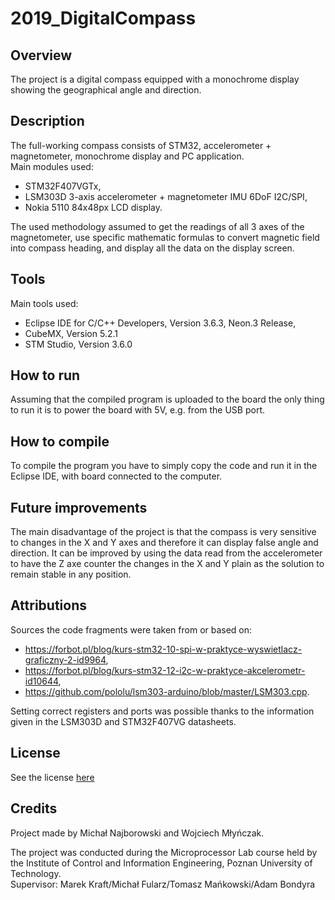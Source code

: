 # 2019_DigitalCompass

## Overview
The project is a digital compass equipped with a monochrome display showing the geographical angle and direction.

## Description
The full-working compass consists of STM32, accelerometer + magnetometer, monochrome display and PC application.  
Main modules used:
- STM32F407VGTx,  
- LSM303D 3-axis accelerometer + magnetometer IMU 6DoF I2C/SPI,  
- Nokia 5110 84x48px LCD display.  

The used methodology assumed to get the readings of all 3 axes of the magnetometer, use specific mathematic formulas to convert magnetic field into compass heading, and display all the data on the display screen.

## Tools
Main tools used:
- Eclipse IDE for C/C++ Developers, Version 3.6.3, Neon.3 Release,  
- CubeMX, Version 5.2.1  
- STM Studio, Version 3.6.0

## How to run
Assuming that the compiled program is uploaded to the board the only thing to run it is to power the board with 5V, e.g. from the USB port.

## How to compile
To compile the program you have to simply copy the code and run it in the Eclipse IDE, with board connected to the computer.

## Future improvements
The main disadvantage of the project is that the compass is very sensitive to changes in the X and Y axes and therefore it can display false angle and direction. It can be improved by using the data read from the accelerometer to have the Z axe counter the changes in the X and Y plain as the solution to remain stable in any position.

## Attributions
Sources the code fragments were taken from or based on:
- https://forbot.pl/blog/kurs-stm32-10-spi-w-praktyce-wyswietlacz-graficzny-2-id9964,
- https://forbot.pl/blog/kurs-stm32-12-i2c-w-praktyce-akcelerometr-id10644,
- https://github.com/pololu/lsm303-arduino/blob/master/LSM303.cpp.

Setting correct registers and ports was possible thanks to the information given in the LSM303D and STM32F407VG datasheets.

## License
See the license [here](LICENSE)

## Credits
Project made by Michał Najborowski and Wojciech Młyńczak.

The project was conducted during the Microprocessor Lab course held by the Institute of Control and Information Engineering, Poznan University of Technology.  
Supervisor: Marek Kraft/Michał Fularz/Tomasz Mańkowski/Adam Bondyra
